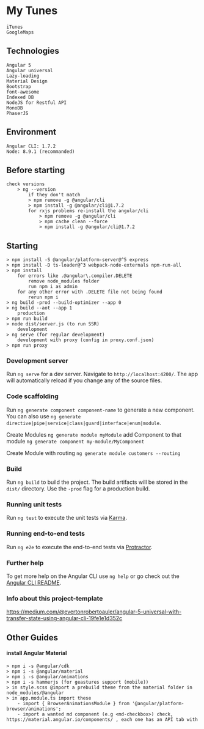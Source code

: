 # My Tunes
    iTunes
    GoogleMaps

## Technologies
    Angular 5
    Angular universal
    Lazy-loading
    Material Design
    Bootstrap
    font-awesome
    Indexed DB
    NodeJS for Restful API
    MonoDB
    PhaserJS

## Environment
    Angular CLI: 1.7.2
    Node: 8.9.1 (recommanded)

## Before starting
    check versions
        > ng --version
            if they don't match
            > npm remove -g @angular/cli
            > npm install -g @angular/cli@1.7.2
            for rxjs problems re-install the angular/cli
                > npm remove -g @angular/cli
                > npm cache clean --force
                > npm install -g @angular/cli@1.7.2

## Starting
    > npm install -S @angular/platform-server@^5 express 
    > npm install -D ts-loader@^3 webpack-node-externals npm-run-all
    > npm install
        for errors like .@angular\.compiler.DELETE
            remove node_modules folder
            run npm i as admin
        for any other error with .DELETE file not being found
            rerun npm i
    > ng build -prod --build-optimizer --app 0
    > ng build --aot --app 1
        production
    > npm run build
    > node dist/server.js (to run SSR)
        development
    > ng serve (for regular development)
        development with proxy (config in proxy.conf.json)
    > npm run proxy

### Development server

Run `ng serve` for a dev server. Navigate to `http://localhost:4200/`. The app will automatically reload if you change any of the source files.

### Code scaffolding

Run `ng generate component component-name` to generate a new component. You can also use `ng generate directive|pipe|service|class|guard|interface|enum|module`.

Create Modules `ng generate module myModule` add Component to that module `ng generate component my-module/MyComponent`

Create Module with routing `ng generate module customers --routing`

### Build

Run `ng build` to build the project. The build artifacts will be stored in the `dist/` directory. Use the `-prod` flag for a production build.

### Running unit tests

Run `ng test` to execute the unit tests via [Karma](https://karma-runner.github.io).

### Running end-to-end tests

Run `ng e2e` to execute the end-to-end tests via [Protractor](http://www.protractortest.org/).

### Further help

To get more help on the Angular CLI use `ng help` or go check out the [Angular CLI README](https://github.com/angular/angular-cli/blob/master/README.md).

### Info about this project-template

https://medium.com/@evertonrobertoauler/angular-5-universal-with-transfer-state-using-angular-cli-19fe1e1d352c

## Other Guides

#### install Angular Material
    > npm i -s @angular/cdk
    > npm i -s @angular/material
    > npm i -s @angular/animations
    > npm i -s hammerjs (for geastures support (mobile))
    > in style.scss @import a prebuild theme from the material folder in node_modules/@angular
    > in app.module.ts import these
        - import { BrowserAnimationsModule } from '@angular/platform-browser/animations';
        - import a wanted md component (e.g <md-checkbox>) check, https://material.angular.io/components/ , each one has an API tab with